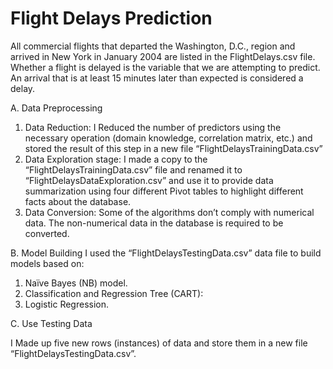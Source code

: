 # Flight Delays Prediction
All commercial flights that departed the Washington, D.C., region and arrived in New York in January 2004 are listed in the FlightDelays.csv file.  Whether a flight is delayed is the variable that we are attempting to predict. An arrival that is at least 15 minutes later than expected is considered a delay. 

A. Data Preprocessing 

1. Data Reduction: I Reduced the number of predictors using the necessary operation (domain knowledge, correlation matrix, etc.) and stored the result of this step in a new file “FlightDelaysTrainingData.csv” 
2. Data Exploration stage: I made a copy to the “FlightDelaysTrainingData.csv” file and renamed it to “FlightDelaysDataExploration.csv” and use it to provide data summarization using four different Pivot tables to highlight different facts about the database. 
3. Data Conversion: Some of the algorithms don’t comply with numerical data. The non-numerical data in the database is required to be converted. 

B. Model Building 
I used the “FlightDelaysTestingData.csv” data file to build models based on: 
1. Naïve Bayes (NB) model. 
2. Classification and Regression Tree (CART): 
3. Logistic Regression.


C. Use Testing Data

I Made up five new rows (instances) of data and store them in a new file
“FlightDelaysTestingData.csv”.

